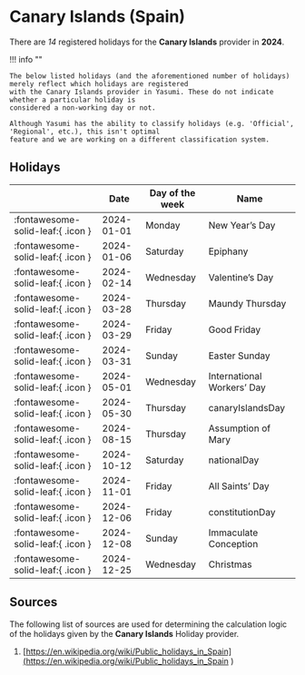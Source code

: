 # Canary Islands (Spain)

There are _14_ registered holidays for the **Canary Islands** provider in **2024**.

!!! info ""

    The below listed holidays (and the aforementioned number of holidays) merely reflect which holidays are registered
    with the Canary Islands provider in Yasumi. These do not indicate whether a particular holiday is
    considered a non-working day or not.

    Although Yasumi has the ability to classify holidays (e.g. 'Official', 'Regional', etc.), this isn't optimal
    feature and we are working on a different classification system.

## Holidays

|     | Date | Day of the week | Name |
| --- | ---- | --------------- | ---- |
| :fontawesome-solid-leaf:{ .icon } | 2024-01-01 | Monday | New Year’s Day |
| :fontawesome-solid-leaf:{ .icon } | 2024-01-06 | Saturday | Epiphany |
| :fontawesome-solid-leaf:{ .icon } | 2024-02-14 | Wednesday | Valentine’s Day |
| :fontawesome-solid-leaf:{ .icon } | 2024-03-28 | Thursday | Maundy Thursday |
| :fontawesome-solid-leaf:{ .icon } | 2024-03-29 | Friday | Good Friday |
| :fontawesome-solid-leaf:{ .icon } | 2024-03-31 | Sunday | Easter Sunday |
| :fontawesome-solid-leaf:{ .icon } | 2024-05-01 | Wednesday | International Workers’ Day |
| :fontawesome-solid-leaf:{ .icon } | 2024-05-30 | Thursday | canaryIslandsDay |
| :fontawesome-solid-leaf:{ .icon } | 2024-08-15 | Thursday | Assumption of Mary |
| :fontawesome-solid-leaf:{ .icon } | 2024-10-12 | Saturday | nationalDay |
| :fontawesome-solid-leaf:{ .icon } | 2024-11-01 | Friday | All Saints’ Day |
| :fontawesome-solid-leaf:{ .icon } | 2024-12-06 | Friday | constitutionDay |
| :fontawesome-solid-leaf:{ .icon } | 2024-12-08 | Sunday | Immaculate Conception |
| :fontawesome-solid-leaf:{ .icon } | 2024-12-25 | Wednesday | Christmas |

## Sources

The following list of sources are used for determining the calculation logic of
the holidays given by the **Canary Islands** Holiday provider.


1. [https://en.wikipedia.org/wiki/Public_holidays_in_Spain](https://en.wikipedia.org/wiki/Public_holidays_in_Spain )
   
